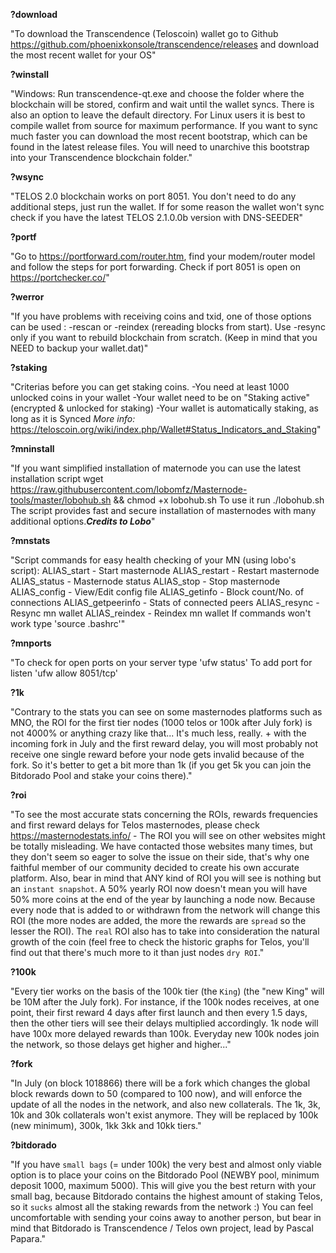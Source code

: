 **?download**

"To download the Transcendence (Teloscoin) wallet go to Github <https://github.com/phoenixkonsole/transcendence/releases> and download the most recent wallet for your OS"

**?winstall**

"Windows: Run transcendence-qt.exe and choose the folder where the blockchain will be stored, confirm and wait until the wallet syncs. There is also an option to leave the default directory.
For Linux users it is best to compile wallet from source for maximum performance.
If you want to sync much faster you can download the most recent bootstrap, which can be found in the latest release files. You will need to unarchive this bootstrap into your Transcendence blockchain folder."

**?wsync**

"TELOS 2.0 blockchain works on port 8051. You don't need to do any additional steps, just run the wallet. If for some reason the wallet won't sync check if you have the latest TELOS 2.1.0.0b version with DNS-SEEDER"

**?portf**

"Go to <https://portforward.com/router.htm>, find your modem/router model and follow the steps for port forwarding.
Check if port 8051 is open on <https://portchecker.co/>"		

**?werror**

"If you have problems with receiving coins and txid, one of those options can be used : -rescan or -reindex (rereading blocks from start). Use -resync only if you want to rebuild blockchain from scratch. (Keep in mind that you NEED to backup your wallet.dat)"

**?staking**

"Criterias before you can get staking coins.
-You need at least 1000 unlocked coins in your wallet
-Your wallet need to be on "Staking active" (encrypted & unlocked for staking)
-Your wallet is automatically staking, as long as it is Synced
*More info:*
<https://teloscoin.org/wiki/index.php/Wallet#Status_Indicators_and_Staking>"

**?mninstall**

"If you want simplified installation of maternode you can use the latest installation script
wget https://raw.githubusercontent.com/lobomfz/Masternode-tools/master/lobohub.sh && chmod +x lobohub.sh
To use it run
./lobohub.sh
The script provides fast and secure installation of masternodes with many additional options.***Credits to Lobo***"

**?mnstats**

"Script commands for easy health checking of your MN (using lobo's script):
ALIAS_start - Start masternode
ALIAS_restart - Restart masternode
ALIAS_status - Masternode status
ALIAS_stop - Stop masternode
ALIAS_config - View/Edit config file
ALIAS_getinfo - Block count/No. of connections
ALIAS_getpeerinfo - Stats of connected peers
ALIAS_resync - Resync mn wallet
ALIAS_reindex - Reindex mn wallet
If commands won't work type 'source .bashrc'"


**?mnports**

"To check for open ports on your server type
'ufw status' To add port for listen
'ufw allow 8051/tcp'

**?1k**

"Contrary to the stats you can see on some masternodes platforms such as MNO, the ROI for the first tier nodes (1000 telos or 100k after July fork) is not 4000%  or anything crazy like that... It's much less, really. + with the incoming fork in July and the first reward delay, you will most probably not receive one single reward before your node gets invalid because of the fork. So it's better to get a bit more than 1k (if you get 5k you can join the Bitdorado Pool and stake your coins there)."

**?roi**

"To see the most accurate stats concerning the ROIs, rewards frequencies and first reward delays for Telos masternodes, please check <https://masternodestats.info/> - The ROI you will see on other websites might be totally misleading. We have contacted those websites many times, but they don't seem so eager to solve the issue on their side, that's why one faithful member of our community decided to create his own accurate platform. Also, bear in mind that ANY kind of ROI you will see is nothing but an `instant snapshot`. A 50% yearly ROI now doesn't mean you will have 50% more coins at the end of the year by launching a node now. Because every node that is added to or withdrawn from the network will change this ROI (the more nodes are added, the more the rewards are `spread` so the lesser the ROI). The `real` ROI also has to take into consideration the natural growth of the coin (feel free to check the historic graphs for Telos, you'll find out that there's much more to it than just nodes `dry ROI`."

**?100k**

"Every tier works on the basis of the 100k tier (the `King`) (the "new King" will be 10M after the July fork). For instance, if the 100k nodes receives, at one point, their first reward 4 days after first launch and then every 1.5 days, then the other tiers will see their delays multiplied accordingly. 1k node will have 100x more delayed rewards than 100k. Everyday new 100k nodes join the network, so those delays get higher and higher..."

**?fork**

"In July (on block 1018866) there will be a fork which changes the global block rewards down to 50 (compared to 100 now), and will enforce the update of all the nodes in the network, and also new collaterals. The 1k, 3k, 10k and 30k collaterals won't exist anymore. They will be replaced by 100k (new minimum), 300k, 1kk 3kk and 10kk tiers."	

**?bitdorado**

"If you have `small bags` (= under 100k) the very best and almost only viable option is to place your coins on the Bitdorado Pool (NEWBY pool, minimum deposit 1000, maximum 5000). This will give you the best return with your small bag, because Bitdorado contains the highest amount of staking Telos, so it `sucks` almost all the staking rewards from the network :) You can feel uncomfortable with sending your coins away to another person, but bear in mind that Bitdorado is Transcendence / Telos own project, lead by Pascal Papara."
